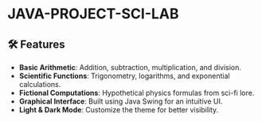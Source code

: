 # JAVA-PROJECT-SCI-LAB
## 🛠 Features

- **Basic Arithmetic**: Addition, subtraction, multiplication, and division.
- **Scientific Functions**: Trigonometry, logarithms, and exponential calculations.
- **Fictional Computations**: Hypothetical physics formulas from sci-fi lore.
- **Graphical Interface**: Built using Java Swing for an intuitive UI.
- **Light & Dark Mode**: Customize the theme for better visibility.



